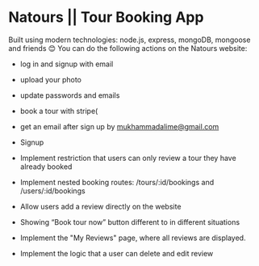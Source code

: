 # Natours || Tour Booking App

Built using modern technologies: node.js, express, mongoDB, mongoose and friends 😊
You can do the following actions on the Natours website:

- log in and signup with email
- upload your photo
- update passwords and emails
- book a tour with stripe(
- get an email after sign up by mukhammadalime@gmail.com

- Signup
- Implement restriction that users can only review a tour they have already booked
- Implement nested booking routes: /tours/:id/bookings and /users/:id/bookings
- Allow users add a review directly on the website
- Showing “Book tour now” button different to in different situations
- Implement the "My Reviews" page, where all reviews are displayed.
- Implement the logic that a user can delete and edit review
